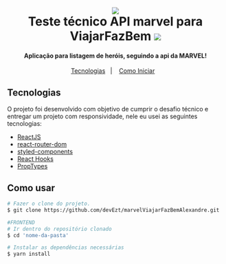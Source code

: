 <h1 align="center">
      <img src="https://static.wikia.nocookie.net/marvelanimated/images/8/87/Madame_Web.png/revision/latest?cb=20131015194110"/>
      <br>
      Teste técnico API marvel para ViajarFazBem
      <img src="https://camo.githubusercontent.com/1ad6e872d98d1a3f23038c9ed27f200696e2861d37d387042f0b509dc2ec32ad/68747470733a2f2f7669616a617266617a62656d2e636f6d2f696d616765732f6c6f676f2d7669616a61722d66617a2d62656d2d706f7274616c2e737667"/>

</h1>

<h4 align="center">
          Aplicação para listagem de heróis, seguindo a api da MARVEL!
        </h4>


<p align="center">
          <a href="#tecnologias">Tecnologias</a>&nbsp;&nbsp;&nbsp;|&nbsp;&nbsp;&nbsp;
          <a href="#como-usar">Como Iniciar</a>&nbsp;&nbsp;&nbsp;
        </p>

## Tecnologias

O projeto foi desenvolvido com objetivo de cumprir o desafio técnico e entregar um projeto com responsividade, nele eu usei as seguintes tecnologias:

- [ReactJS](https://reactjs.org/)
- [react-router-dom](https://github.com/ReactTraining/react-router/tree/master/packages/react-router-dom)
- [styled-components](https://github.com/styled-components/styled-components)
- [React Hooks](https://github.com/rehooks/awesome-react-hooks)
- [PropTypes](https://github.com/facebook/prop-types)

## Como usar

```bash
# Fazer o clone do projeto.
$ git clone https://github.com/devEzt/marvelViajarFazBemAlexandre.git

#FRONTEND
# Ir dentro do repositório clonado
$ cd 'nome-da-pasta'

# Instalar as dependências necessárias
$ yarn install
```
